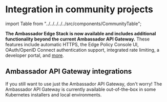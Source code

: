 # Integration in community projects

import Table from "../../../../../src/components/CommunityTable";

**The Ambassador Edge Stack is now available and includes additional functionality beyond the current Ambassador API Gateway.**
These features include automatic HTTPS, the Edge Policy Console UI, OAuth/OpenID Connect authentication support, integrated rate
limiting, a developer portal, and [more](/edge-stack-faq/).

## Ambassador API Gateway integrations

If you still want to use just the Ambassador API Gateway, don't worry! The Ambassador API Gateway
is currently available out-of-the-box in some Kubernetes installers and local environments.

<Table />
